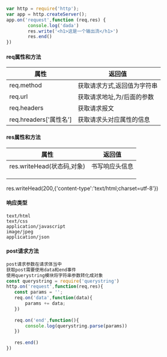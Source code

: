 ```js
var http = require('http');
var app = http.createServer();
app.on('request',function (req,res) {    
		console.log('dada')    
		res.write('<h1>这是一个输出流</h1>')    
		res.end()
})
```



#### req属性和方法

| 属性                   | 返回值                      |
| ---------------------- | --------------------------- |
| req.method             | 获取请求方式,返回值为字符串 |
| req.url                | 获取请求地址,为/后面的参数  |
| req.headers            | 获取请求报文                |
| req.hreaders['属性名'] | 获取请求头对应属性的信息    |



#### res属性和方法

| 属性                       | 返回值         |
| -------------------------- | -------------- |
| res.writeHead(状态码,对象) | 书写响应头信息 |
|                            |                |
|                            |                |
|                            |                |



res.writeHead(200,{'content-type':'text/html;charset=utf-8'})



#### 响应类型

```
text/html
text/css
application/javascript
image/jpeg
application/json
```



#### post请求方法

 ```js
post请求参数在请求体当中
获取post需要使用data和end事件
使用querystring模块将字符串参数转化成对象
const querystring = require('querystring')
http.on('request',function(req,res){
    const params = '';
    req.on('data',function(data){
        params += data;
    })
    
    req.on('end',function(){
        console.log(querystring.parse(params))
    })
    
    res.end()
})
 ```

